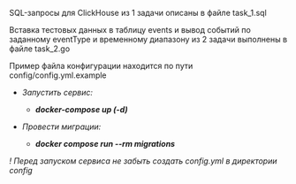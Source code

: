 SQL-запросы для ClickHouse из 1 задачи описаны в файле task_1.sql

Вставка тестовых данных в таблицу events и вывод событий по заданному eventType 
и временному диапазону из 2 задачи выполнены в файле task_2.go

Пример файла конфигурации находится по пути config/config.yml.example

* *Запустить сервис:*

  * ***docker-compose up (-d)***

* *Провести миграции:*

  * ***docker compose run --rm migrations***

*! Перед запуском сервиса не забыть создать config.yml в директории config*
